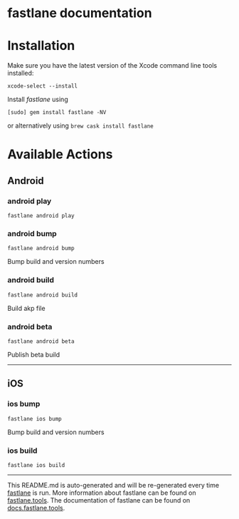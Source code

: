 fastlane documentation
================
# Installation

Make sure you have the latest version of the Xcode command line tools installed:

```
xcode-select --install
```

Install _fastlane_ using
```
[sudo] gem install fastlane -NV
```
or alternatively using `brew cask install fastlane`

# Available Actions
## Android
### android play
```
fastlane android play
```

### android bump
```
fastlane android bump
```
Bump build and version numbers
### android build
```
fastlane android build
```
Build akp file
### android beta
```
fastlane android beta
```
Publish beta build

----

## iOS
### ios bump
```
fastlane ios bump
```
Bump build and version numbers
### ios build
```
fastlane ios build
```


----

This README.md is auto-generated and will be re-generated every time [fastlane](https://fastlane.tools) is run.
More information about fastlane can be found on [fastlane.tools](https://fastlane.tools).
The documentation of fastlane can be found on [docs.fastlane.tools](https://docs.fastlane.tools).
